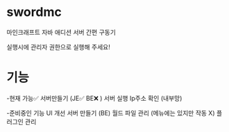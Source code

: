 # swordmc
마인크래프트 자바 애디션 서버 간편 구동기

실행시에 관리자 권한으로 실행해 주세요!

# 기능
-현재 가능✅
서버만들기 (JE✅ BE❌ )
서버 실행
Ip주소 확인 (내부망)


-준비중인 기능
UI 개선
서버 만들기 (BE)
월드 파일 관리 (메뉴에는 있지만 작동 X)
플러그인 관리


